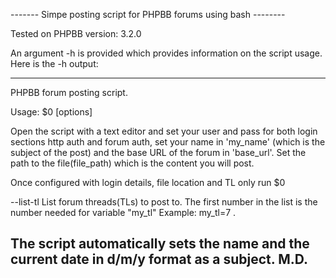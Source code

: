 ------- Simpe posting script for PHPBB forums using bash --------

Tested on PHPBB version: 3.2.0

An argument -h is provided which provides information on the script usage. Here is the -h output:

----

  PHPBB forum posting script.

  Usage: $0 [options]

  Open the script with a text editor and set your user and pass for both login sections http auth and forum auth,
    set your name in 'my_name' (which is the subject of the post) and the base URL of the forum in 'base_url'. Set the path to the file(file_path) which is the content you will post.

  Once configured with login details, file location and TL only run $0

 --list-tl
        List forum threads(TLs) to post to. The first number in the list is the number needed for variable "my_tl"
                                                                                                     Example: my_tl=7 .

 The script automatically sets the name and the current date in d/m/y format as a subject.
                                                                                                    M.D.
-----


